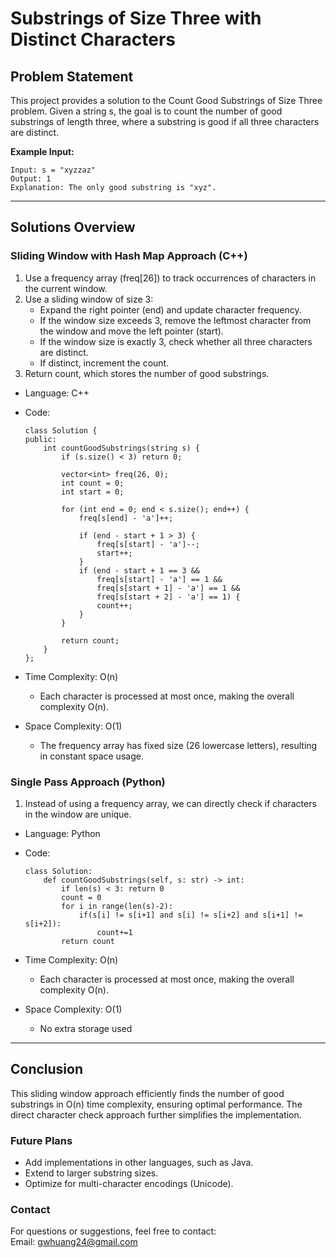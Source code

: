 # **Substrings of Size Three with Distinct Characters**

## **Problem Statement**
This project provides a solution to the Count Good Substrings of Size Three problem. Given a string s, the goal is to count the number of good substrings of length three, where a substring is good if all three characters are distinct.  


**Example Input:**
  ```
  Input: s = "xyzzaz"  
  Output: 1  
  Explanation: The only good substring is "xyz".
  ```
---

## **Solutions Overview**
### **Sliding Window with Hash Map Approach (C++)**
1. Use a frequency array (freq[26]) to track occurrences of characters in the current window.
2. Use a sliding window of size 3:
   - Expand the right pointer (end) and update character frequency.
   - If the window size exceeds 3, remove the leftmost character from the window and move the left pointer (start).
   - If the window size is exactly 3, check whether all three characters are distinct.
   - If distinct, increment the count.
3. Return count, which stores the number of good substrings.


- Language: C++
- Code:
  ```
  class Solution {
  public:
      int countGoodSubstrings(string s) {
          if (s.size() < 3) return 0; 
          
          vector<int> freq(26, 0);
          int count = 0;
          int start = 0;
  
          for (int end = 0; end < s.size(); end++) {
              freq[s[end] - 'a']++;
              
              if (end - start + 1 > 3) {
                  freq[s[start] - 'a']--;
                  start++;
              }
              if (end - start + 1 == 3 && 
                  freq[s[start] - 'a'] == 1 && 
                  freq[s[start + 1] - 'a'] == 1 && 
                  freq[s[start + 2] - 'a'] == 1) {
                  count++;
              }
          }
  
          return count;
      }
  };
  ```

- Time Complexity: O(n)  
  - Each character is processed at most once, making the overall complexity O(n).
- Space Complexity: O(1)  
  - The frequency array has fixed size (26 lowercase letters), resulting in constant space usage.
  
### **Single Pass Approach (Python)**
1. Instead of using a frequency array, we can directly check if characters in the window are unique.


- Language: Python
- Code:
  ```
  class Solution:
      def countGoodSubstrings(self, s: str) -> int:
          if len(s) < 3: return 0
          count = 0
          for i in range(len(s)-2):
              if(s[i] != s[i+1] and s[i] != s[i+2] and s[i+1] != s[i+2]):
                  count+=1
          return count
  ```

- Time Complexity: O(n)  
  - Each character is processed at most once, making the overall complexity O(n).
- Space Complexity: O(1)  
  - No extra storage used
  
---

## **Conclusion**
This sliding window approach efficiently finds the number of good substrings in O(n) time complexity, ensuring optimal performance. The direct character check approach further simplifies the implementation.  

### **Future Plans**
- Add implementations in other languages, such as Java.
- Extend to larger substring sizes.
- Optimize for multi-character encodings (Unicode).

### **Contact**
For questions or suggestions, feel free to contact:  
Email: gwhuang24@gmail.com
